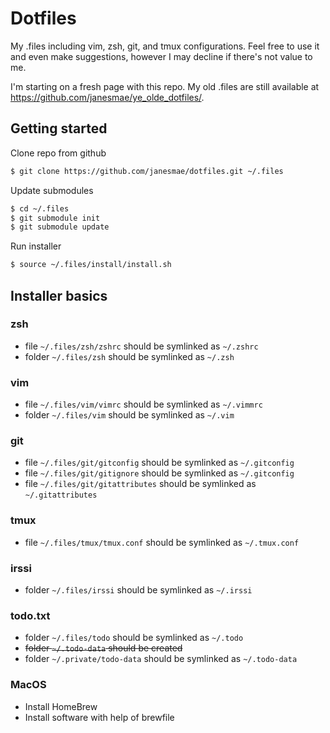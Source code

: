 # Dotfiles

My .files including vim, zsh, git, and tmux configurations. Feel free to use it
and even make suggestions, however I may decline if there's not value to me. 

I'm starting on a fresh page with this repo. My old .files are still available 
at https://github.com/janesmae/ye_olde_dotfiles/.

## Getting started

Clone repo from github

```sh
$ git clone https://github.com/janesmae/dotfiles.git ~/.files
```

Update submodules

```sh
$ cd ~/.files
$ git submodule init
$ git submodule update
```

Run installer

```sh
$ source ~/.files/install/install.sh
```

## Installer basics 

### zsh

- file `~/.files/zsh/zshrc` should be symlinked as `~/.zshrc`
- folder `~/.files/zsh` should be symlinked as `~/.zsh`

### vim

- file `~/.files/vim/vimrc` should be symlinked as `~/.vimmrc`
- folder `~/.files/vim` should be symlinked as `~/.vim`

### git

- file `~/.files/git/gitconfig` should be symlinked as `~/.gitconfig`
- file `~/.files/git/gitignore` should be symlinked as `~/.gitconfig`
- file `~/.files/git/gitattributes` should be symlinked as `~/.gitattributes`

### tmux

- file `~/.files/tmux/tmux.conf` should be symlinked as `~/.tmux.conf`

### irssi

- folder `~/.files/irssi` should be symlinked as `~/.irssi`

### todo.txt

- folder `~/.files/todo` should be symlinked as `~/.todo`
- ~~folder `~/.todo-data` should be created~~
- folder `~/.private/todo-data` should be symlinked as `~/.todo-data`

### MacOS

- Install HomeBrew
- Install software with help of brewfile
